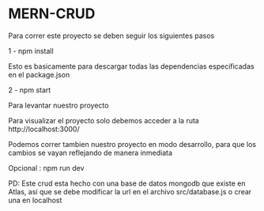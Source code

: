 # MERN-CRUD

Para correr este proyecto se deben seguir los siguientes pasos

1 - npm install

Esto es basicamente para descargar todas las dependencias especificadas en el package.json

2 - npm start

Para levantar nuestro proyecto

Para visualizar el proyecto solo debemos acceder a la ruta http://localhost:3000/

Podemos correr tambien nuestro proyecto en modo desarrollo, para que los cambios se vayan reflejando de manera inmediata

Opcional : npm run dev

PD: Este crud esta hecho con una base de datos mongodb que existe en Atlas, así que se debe modificar la url en el archivo
src/database.js o crear una en localhost
